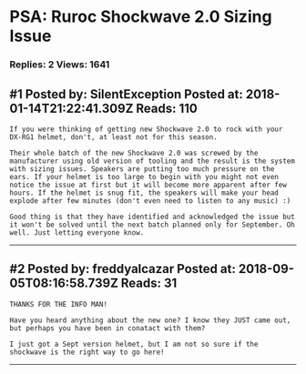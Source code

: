# PSA: Ruroc Shockwave 2.0 Sizing Issue

### Replies: 2 Views: 1641

## \#1 Posted by: SilentException Posted at: 2018-01-14T21:22:41.309Z Reads: 110

```
If you were thinking of getting new Shockwave 2.0 to rock with your DX-RG1 helmet, don't, at least not for this season.

Their whole batch of the new Shockwave 2.0 was screwed by the manufacturer using old version of tooling and the result is the system with sizing issues. Speakers are putting too much pressure on the ears. If your helmet is too large to begin with you might not even notice the issue at first but it will become more apparent after few hours. If the helmet is snug fit, the speakers will make your head explode after few minutes (don't even need to listen to any music) :)

Good thing is that they have identified and acknowledged the issue but it won't be solved until the next batch planned only for September. Oh well. Just letting everyone know.
```

---
## \#2 Posted by: freddyalcazar Posted at: 2018-09-05T08:16:58.739Z Reads: 31

```
THANKS FOR THE INFO MAN!

Have you heard anything about the new one? I know they JUST came out, but perhaps you have been in conatact with them?

I just got a Sept version helmet, but I am not so sure if the shockwave is the right way to go here!
```

---
